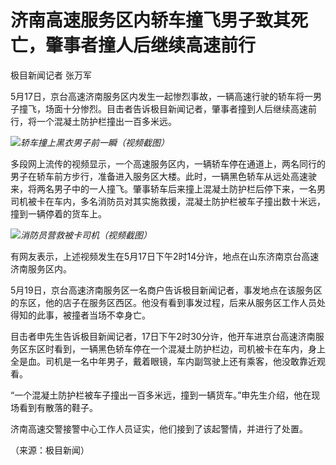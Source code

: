 # 济南高速服务区内轿车撞飞男子致其死亡，肇事者撞人后继续高速前行

极目新闻记者 张万军

5月17日，京台高速济南服务区内发生一起惨烈事故，一辆高速行驶的轿车将一男子撞飞，场面十分惨烈。目击者告诉极目新闻记者，肇事者撞到人后继续高速前行，将一个混凝土防护栏撞出一百多米远。

![](https://inews.gtimg.com/om_bt/OaQYF2a-WhedDDYxWsF-6xOlP8oXcNrJsCCnMZiYJgsNUAA/1000)_轿车撞上黑衣男子前一瞬（视频截图）_

多段网上流传的视频显示，一个高速服务区内，一辆轿车停在通道上，两名同行的男子在轿车前方步行，准备进入服务区大楼。此时，一辆黑色轿车从远处高速驶来，将两名男子中的一人撞飞。肇事轿车后来撞上混凝土防护栏后停下来，一名男司机被卡在车内，多名消防员对其实施救援，混凝土防护栏被车子撞出数十米远，撞到一辆停着的货车上。

![](https://inews.gtimg.com/om_bt/OSCdP_Ba8WULX2jmTM9hVQXLcsxth2MGeYIThaARBYoLUAA/1000)_消防员营救被卡司机（视频截图）_

有网友表示，上述视频发生在5月17日下午2时14分许，地点在山东济南京台高速济南服务区内。

5月19日，京台高速济南服务区一名商户告诉极目新闻记者，事发地点在该服务区的东区，他的店子在服务区西区。他没有看到事发过程，后来从服务区工作人员处得知的此事，被撞者当场不幸身亡。

目击者申先生告诉极目新闻记者，17日下午2时30分许，他开车进京台高速济南服务区东区时看到，一辆黑色轿车停在一个混凝土防护栏边，司机被卡在车内，身上全是血。司机是一名中年男子，戴着眼镜，车内副驾驶上还有乘客，他没敢靠近观看。

“一个混凝土防护栏被车子撞出一百多米远，撞到一辆货车。”申先生介绍，他在现场看到有散落的鞋子。

济南高速交警接警中心工作人员证实，他们接到了该起警情，并进行了处置。

（来源：极目新闻）

